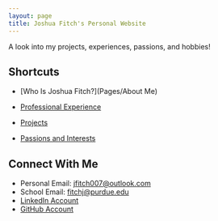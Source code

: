 ```yaml
---
layout: page
title: Joshua Fitch's Personal Website
---
```


A look into my projects, experiences, passions, and hobbies!

## Shortcuts

* [Who Is Joshua Fitch?](Pages/About Me)

* [Professional Experience](Pages/Experience)

* [Projects](Pages/Projects)

* [Passions and Interests](Pages/Interests)

## Connect With Me

* Personal Email: jfitch007@outlook.com
* School Email: fitchj@purdue.edu
* [LinkedIn Account](https://www.linkedin.com/in/joshdfitch/)
* [GitHub Account](https://github.com/Josh-Fitch)
